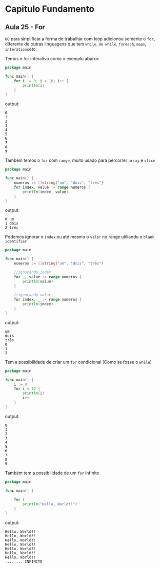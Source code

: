 # Capitulo Fundamento
## Aula 25 - For

`GO` para sinplificar a forma de trabalhar com loop adicionou somente o `for`, diferente de outras linguagens que tem `while`, `do while`, `foreach`, `maps`, `interations`etc.

Temos o for interativo como o exemplo abaixo:
```go
package main

func main() {
	for i := 0; i < 10; i++ {
		println(i)
	}
}
```
output:
```shell
0
1
2
3
4
5
6
7
8
9
```

Também temos o `for` com `range`, muito usado para percorrer `array` e `slice`
```go
package main

func main() {
	numeros := []string{"um", "dois", "três"}
	for index, value := range numeros {
		println(index, value)
	}
}
```
output:
```shell
0 um
1 dois
2 três
```

Podemos ignorar o `index` ou até mesmo o `valor` no range utiliando o `blank identifier`
```go
package main

func main() {
	numeros := []string{"um", "dois", "três"}

	//ignorando index
	for _, value := range numeros {
		println(value)
	}
	
	//ignorando valor
	for index, _ := range numeros {
		println(index)
	}
}

```
output:
```shell
um
dois
três
0
1
2
```

Tem a possibilidade de criar um `for` condicional (Como se fosse o `while`)
```go
package main

func main() {
	i := 0
	for i < 10 {
		println(i)
		i++
	}
}
```
output:
```shell
0
1
2
3
4
5
6
7
8
9
```

Também tem a possibilidade de um `for` infinito
```go
package main

func main() {
	
	for {
		println("Hello, World!!")
	}
}
```
output:
```shell
Hello, World!!
Hello, World!!
Hello, World!!
Hello, World!!
Hello, World!!
Hello, World!!
Hello, World!!
........ INFINITO
```